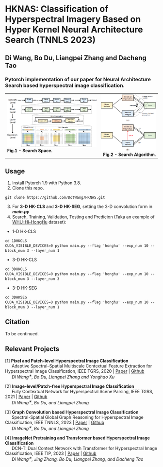 # HKNAS: Classification of Hyperspectral Imagery Based on Hyper Kernel Neural Architecture Search (TNNLS 2023)

## Di Wang, Bo Du, Liangpei Zhang and Dacheng Tao

### Pytorch implementation of our paper for Neural Architecture Search based hyperspectral image classification.

<table>
<tr>
<td><img src=Figs/space.png width=565>
<br> 
<figcaption align = "left"><b>Fig.1 - Search Space. </b></figcaption></td>
<td><img src=Figs/algorithm.png width=300>
<br> 
<figcaption align = "right"><b>Fig.2 - Search Algorithm. </b></figcaption> </td>
</tr>
</table>

## Usage
1. Install Pytorch 1.9 with Python 3.8.
2. Clone this repo.
```
git clone https://github.com/DotWang/HKNAS.git
```
3. For **3-D HK-CLS** and **3-D HK-SEG**, setting the 3-D convolution form in ***main.py***
4. Search, Training, Validation, Testing and Predicion (Taka an example of [WHU-Hi-HongHu](http://rsidea.whu.edu.cn/resource_WHUHi_sharing.htm) dataset):

- 1-D HK-CLS

```
cd 1DHKCLS
CUDA_VISIBLE_DEVICES=0 python main.py --flag 'honghu' --exp_num 10 --block_num 3 --layer_num 1
```

- 3-D HK-CLS

```
cd 3DHKCLS
CUDA_VISIBLE_DEVICES=0 python main.py --flag 'honghu' --exp_num 10 --block_num 3 --layer_num 3
```

- 3-D HK-SEG

```
cd 3DHKSEG
CUDA_VISIBLE_DEVICES=0 python main.py --flag 'honghu' --exp_num 10 --block_num 3 --layer_num 1
```

## Citation

To be continued.

## Relevant Projects
[1] <strong> Pixel and Patch-level Hyperspectral Image Classification </strong> 
<br> &ensp; &ensp; Adaptive Spectral–Spatial Multiscale Contextual Feature Extraction for Hyperspectral Image Classification, IEEE TGRS, 2020 | [Paper](https://ieeexplore.ieee.org/document/9121743/) | [Github](https://github.com/DotWang/ASSMN)
<br> <em> &ensp; &ensp;  Di Wang<sup>&#8727;</sup>, Bo Du, Liangpei Zhang and Yonghao Xu</em>

[2] <strong> Image-level/Patch-free Hyperspectral Image Classification </strong> 
<br> &ensp; &ensp; Fully Contextual Network for Hyperspectral Scene Parsing, IEEE TGRS, 2021 | [Paper](https://ieeexplore.ieee.org/document/9347487) | [Github](https://github.com/DotWang/FullyContNet)
 <br><em> &ensp; &ensp; Di Wang<sup>&#8727;</sup>, Bo Du, and Liangpei Zhang</em>
 
[3] <strong> Graph Convolution based Hyperspectral Image Classification </strong> 
<br> &ensp; &ensp; Spectral-Spatial Global Graph Reasoning for Hyperspectral Image Classification, IEEE TNNLS, 2023 | [Paper](https://arxiv.org/abs/2106.13952) | [Github](https://github.com/DotWang/SSGRN)
 <br><em> &ensp; &ensp; Di Wang<sup>&#8727;</sup>, Bo Du, and Liangpei Zhang</em>

[4] <strong> ImageNet Pretraining and Transformer based Hyperspectral Image Classification </strong> 
<br> &ensp; &ensp; DCN-T: Dual Context Network with Transformer for Hyperspectral Image Classification, IEEE TIP, 2023 | [Paper](https://arxiv.org/abs/2304.09915) | [Github](https://github.com/DotWang/DCN-T)
 <br><em> &ensp; &ensp; Di Wang<sup>&#8727;</sup>, Jing Zhang, Bo Du, Liangpei Zhang, and Dacheng Tao</em>
